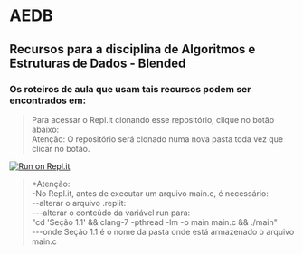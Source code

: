 # AEDB
<h2>Recursos para a disciplina de Algoritmos e Estruturas de Dados - Blended</h2>
<h3>Os roteiros de aula que usam tais recursos podem ser encontrados em:</h3>

<blockquote>
Para acessar o Repl.it clonando esse repositório, clique no botão abaixo:<br>
Atenção: O repositório será clonado numa nova pasta toda vez que clicar no botão.
</blockquote>

[![Run on Repl.it](https://repl.it/badge/github/profwagnerberto/AEDB)](https://repl.it/github/profwagnerberto/AEDB)

<blockquote>
*Atenção:<br>
-No Repl.it, antes de executar um arquivo main.c, é necessário:<br>
--alterar o arquivo .replit:<br>
---alterar o conteúdo da variável run para:<br>
"cd 'Seção 1.1' && clang-7 -pthread -lm -o main main.c && ./main" <br>
---onde Seção 1.1 é o nome da pasta onde está armazenado o arquivo main.c<br>
</blockquote>
